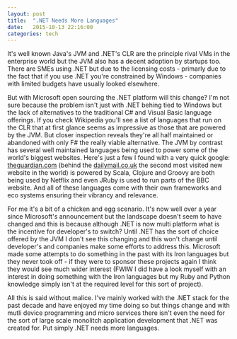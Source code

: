 ```yaml
---
layout: post
title:  ".NET Needs More Languages"
date:   2015-10-13 22:16:00
categories: tech
---
```


It's well known Java's JVM and .NET's CLR are the principle rival VMs in the enterprise world but the JVM also has a decent adoption by startups too. There are SMEs using .NET but due to the licensing costs - primarly due to the fact that if you use .NET you're constrained by Windows - companies with limited budgets have usually looked elsewhere.

But with Microsoft open sourcing the .NET platform will this change? I'm not sure because the problem isn't just with .NET behing tied to Windows but the lack of alternatives to the traditional C# and Visual Basic language offerings. If you check Wikipedia you'll see a list of languages that run on the CLR that at first glance seems as impressive as those that are powered by the JVM. But closer inspection reveals they're all half maintained or abandoned with only F# the really viable alternative. The JVM by contrast has several well maintained languages being used to power some of the world's biggest websites. Here's just a few I found with a very quick google: [theguardian.com](http://www.theguardian.com) (behind the [dailymail.co.uk](http://www.dailymail.co.uk) the second most visited new website in the world) is powered by Scala, Clojure and Groovy are both being used by Netflix and even JRuby is used to run parts of the BBC website. And all of these languages come with their own frameworks and eco systems ensuring their vibrancy and relevance.

For me it's a bit of a chicken and egg scenario. It's now well over a year since Microsoft's announcement but the landscape doesn't seem to have changed and this is because although .NET is now multi platform what is the incentive for developer's to switch? Until .NET has the sort of choice offered by the JVM I don't see this changing and this won't change until developer's and companies make some efforts to address this. Microsoft made some attempts to do something in the past with its Iron languages but they never took off - if they were to sponsor these projects again I think they would see much wider interest (FWIW I did have a look myself with an interest in doing something with the Iron languages but my Ruby and Python knowledge simply isn't at the required level for this sort of project).

All this is said without malice. I've mainly worked with the .NET stack for the past decade and have enjoyed my time doing so but things change and with mutli device programming and micro services there isn't even the need for the sort of large scale monolitch application development that .NET was created for. Put simply .NET needs more languages.